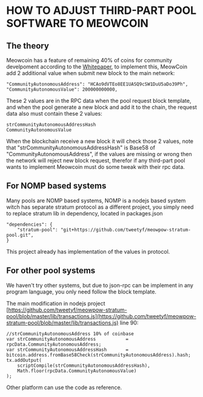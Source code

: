 # HOW TO ADJUST THIRD-PART POOL SOFTWARE TO MEOWCOIN

## The theory

Meowcoin has a feature of remaining 40% of coins for community develpoment according to the [Whitepaper](https://github.com/JustAResearcher/Meowcoin/blob/main/whitepaper/README.md), to implement this, MeowCoin add 2 additional value when submit new block to the main network:

    "CommunityAutonomousAddress": "HCAo9dVTEo8EE1UASQ9cSW1DuU5aDo39Ph",
    "CommunityAutonomousValue": 200000000000,

These 2 values are in the RPC data when the pool request block template, and when the pool generate a new block and add it to the chain, the request data also must contain these 2 values:

    strCommunityAutonomousAddressHash
    CommunityAutonomousValue

When the blockchain receive a new block it will check those 2 values, note that "strCommunityAutonomousAddressHash" is Base58 of "CommunityAutonomousAddress", if the values are missing or wrong then the network will reject new block request, therefor if any third-part pool wants to implement Meowcoin must do some tweak with their rpc data.

## For NOMP based systems

Many pools are NOMP based systems, NOMP is a nodejs based system witch has separate stratum protocol as a different project, you simply need to replace stratum lib in dependency, located in packages.json

    "dependencies": {
        "stratum-pool": "git+https://github.com/tweetyf/meowpow-stratum-pool.git",
    }

This project already has implementation of the values in protocol.

## For other pool systems

We haven't try other systems, but due to json-rpc can be implement in any program language, you only need follow the block template.

The main modification in nodejs project [https://github.com/tweetyf/meowpow-stratum-pool/blob/master/lib/transactions.js](https://github.com/tweetyf/meowpow-stratum-pool/blob/master/lib/transactions.js) line 90:

    //strCommunityAutonomousAddress 10% of coinbase
    var strCommunityAutonomousAddress           = rpcData.CommunityAutonomousAddress;
    var strCommunityAutonomousAddressHash       = bitcoin.address.fromBase58Check(strCommunityAutonomousAddress).hash;
    tx.addOutput(
        scriptCompile(strCommunityAutonomousAddressHash),
        Math.floor(rpcData.CommunityAutonomousValue)
    );

Other platform can use the code as reference.
